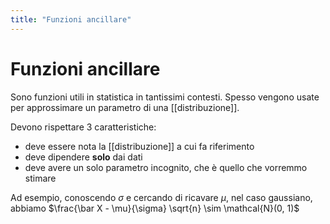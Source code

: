 ```yaml
---
title: "Funzioni ancillare"
---
```

# Funzioni ancillare
Sono funzioni utili in statistica in tantissimi contesti. Spesso vengono usate per approssimare un parametro di una [[distribuzione]].

Devono rispettare 3 caratteristiche:
- deve essere nota la [[distribuzione]] a cui fa riferimento
- deve dipendere **solo** dai dati
- deve avere un solo parametro incognito, che è quello che vorremmo stimare

Ad esempio, conoscendo $\sigma$ e cercando di ricavare $\mu$, nel caso gaussiano, abbiamo $\frac{\bar X - \mu}{\sigma} \sqrt{n} \sim \mathcal{N}(0, 1)$
